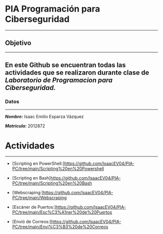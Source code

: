 # PIA Programación para Ciberseguridad
---
## Objetivo
---
En este Github se encuentran todas las actividades que se realizaron durante clase de ***Laboratorio de Programacion para Ciberseguridad.***
---
### Datos
---
***Nombre:*** Isaac Emilio Esparza Vázquez

***Matricula:*** 2012872

# Actividades
---

- [Scripting en PowerShell:]https://github.com/IsaacEV04/PIA-PC/tree/main/Scripting%20en%20Powershell

- [Scripting en Bash]https://github.com/IsaacEV04/PIA-PC/tree/main/Scripting%20en%20Bash

- [Webscraping:]https://github.com/IsaacEV04/PIA-PC/tree/main/Webscraping

- [Escáner de Puertos:]https://github.com/IsaacEV04/PIA-PC/tree/main/Esc%C3%A1ner%20de%20Puertos

- [Envió de Correos:]https://github.com/IsaacEV04/PIA-PC/tree/main/Envi%C3%B3%20de%20Correos

